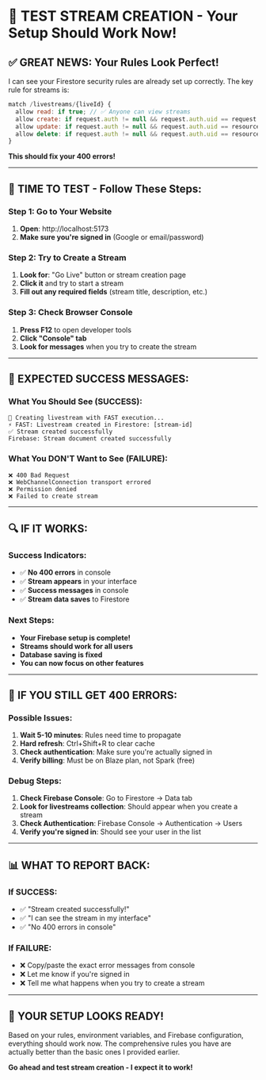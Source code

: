# 🧪 TEST STREAM CREATION - Your Setup Should Work Now!

## ✅ GREAT NEWS: Your Rules Look Perfect!

I can see your Firestore security rules are already set up correctly. The key rule for streams is:

```javascript
match /livestreams/{liveId} {
  allow read: if true; // ✅ Anyone can view streams
  allow create: if request.auth != null && request.auth.uid == request.resource.data.hostId; // ✅ Authenticated users can create
  allow update: if request.auth != null && request.auth.uid == resource.data.hostId; // ✅ Only host can update
  allow delete: if request.auth != null && request.auth.uid == resource.data.hostId; // ✅ Only host can delete
}
```

**This should fix your 400 errors!**

---

## 🚀 TIME TO TEST - Follow These Steps:

### Step 1: Go to Your Website
1. **Open**: http://localhost:5173
2. **Make sure you're signed in** (Google or email/password)

### Step 2: Try to Create a Stream
1. **Look for**: "Go Live" button or stream creation page
2. **Click it** and try to start a stream
3. **Fill out any required fields** (stream title, description, etc.)

### Step 3: Check Browser Console
1. **Press F12** to open developer tools
2. **Click "Console" tab**
3. **Look for messages** when you try to create the stream

---

## 🎯 EXPECTED SUCCESS MESSAGES:

### What You Should See (SUCCESS):
```
🚀 Creating livestream with FAST execution...
⚡ FAST: Livestream created in Firestore: [stream-id]
✅ Stream created successfully
Firebase: Stream document created successfully
```

### What You DON'T Want to See (FAILURE):
```
❌ 400 Bad Request
❌ WebChannelConnection transport errored
❌ Permission denied
❌ Failed to create stream
```

---

## 🔍 IF IT WORKS:

### Success Indicators:
- ✅ **No 400 errors** in console
- ✅ **Stream appears** in your interface
- ✅ **Success messages** in console
- ✅ **Stream data saves** to Firestore

### Next Steps:
- **Your Firebase setup is complete!**
- **Streams should work for all users**
- **Database saving is fixed**
- **You can now focus on other features**

---

## 🚨 IF YOU STILL GET 400 ERRORS:

### Possible Issues:
1. **Wait 5-10 minutes**: Rules need time to propagate
2. **Hard refresh**: Ctrl+Shift+R to clear cache
3. **Check authentication**: Make sure you're actually signed in
4. **Verify billing**: Must be on Blaze plan, not Spark (free)

### Debug Steps:
1. **Check Firebase Console**: Go to Firestore → Data tab
2. **Look for livestreams collection**: Should appear when you create a stream
3. **Check Authentication**: Firebase Console → Authentication → Users
4. **Verify you're signed in**: Should see your user in the list

---

## 📊 WHAT TO REPORT BACK:

### If SUCCESS:
- ✅ "Stream created successfully!"
- ✅ "I can see the stream in my interface"
- ✅ "No 400 errors in console"

### If FAILURE:
- ❌ Copy/paste the exact error messages from console
- ❌ Let me know if you're signed in
- ❌ Tell me what happens when you try to create a stream

---

## 🎉 YOUR SETUP LOOKS READY!

Based on your rules, environment variables, and Firebase configuration, everything should work now. The comprehensive rules you have are actually better than the basic ones I provided earlier.

**Go ahead and test stream creation - I expect it to work!**
